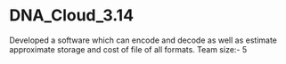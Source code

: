 # DNA_Cloud_3.14
Developed a software which can encode and decode as well as estimate approximate storage and cost of file of all formats. Team size:- 5

